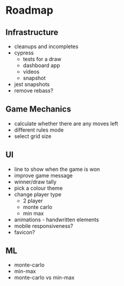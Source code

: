 # Roadmap

## Infrastructure

* cleanups and incompletes
* cypress
  * tests for a draw
  * dashboard app
  * videos
  * snapshot
* jest snapshots
* remove rebass?

## Game Mechanics

* calculate whether there are any moves left
* different rules mode
* select grid size

## UI

* line to show when the game is won
* improve game message
* winner/draw tally
* pick a colour theme
* change player type
  * 2 player
  * monte carlo
  * min max
* animations - handwritten elements
* mobile responsiveness?
* favicon?

## ML

* monte-carlo
* min-max
* monte-carlo vs min-max
